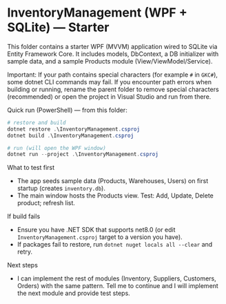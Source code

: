 # InventoryManagement (WPF + SQLite) — Starter

This folder contains a starter WPF (MVVM) application wired to SQLite via Entity Framework Core. It includes models, DbContext, a DB initializer with sample data, and a sample Products module (View/ViewModel/Service).

Important: If your path contains special characters (for example `#` in `GKC#`), some dotnet CLI commands may fail. If you encounter path errors when building or running, rename the parent folder to remove special characters (recommended) or open the project in Visual Studio and run from there.

Quick run (PowerShell) — from this folder:

```powershell
# restore and build
dotnet restore .\InventoryManagement.csproj
dotnet build .\InventoryManagement.csproj

# run (will open the WPF window)
dotnet run --project .\InventoryManagement.csproj
```

What to test first
- The app seeds sample data (Products, Warehouses, Users) on first startup (creates `inventory.db`).
- The main window hosts the Products view. Test: Add, Update, Delete product; refresh list.

If build fails
- Ensure you have .NET SDK that supports net8.0 (or edit `InventoryManagement.csproj` target to a version you have).
- If packages fail to restore, run `dotnet nuget locals all --clear` and retry.

Next steps
- I can implement the rest of modules (Inventory, Suppliers, Customers, Orders) with the same pattern. Tell me to continue and I will implement the next module and provide test steps.
